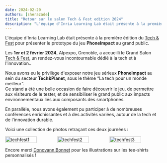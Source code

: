 ```yaml
---
date: 2024-02-20
authors: [sherazade]
title: "Retour sur le salon Tech & Fest edition 2024"
description: "L'équipe d'Inria Learning Lab était présente à la première édition du [Tech & Fest](https://www.tech-fest.fr/fr) pour présenter le prototype du jeu PhoneImpact au grand public."
---
```

L'équipe d'Inria Learning Lab était présente à la première édition du [Tech & Fest](https://www.tech-fest.fr/fr) pour présenter le prototype du jeu **PhoneImpact** au grand public.
<!-- more -->

Les **1er et 2 février 2024**, Alpexpo, Grenoble, a accueilli le Grand Salon [Tech & Fest](https://www.tech-fest.fr/fr), un rendez-vous incontournable dédié à la tech et à l'innovation..

Nous avons eu le privilège d'exposer notre jeu sérieux **PhoneImpact** au sein du secteur **Tech&Planet**, sous le thème “La tech pour un monde meilleur”.  
Ce stand a été une belle occasion de faire découvrir le jeu, de permettre aux visiteurs de le tester, et de sensibiliser le grand public aux impacts environnementaux liés aux composants des smartphones.

En parallèle, nous avons également pu participer à de nombreuses conférences enrichissantes et à des activités variées, autour de la tech et de l'innovation durable.

Voici une collection de photos retraçant ces deux journées :

<div style="display: flex; justify-content: space-around; align-items: center;">
  <img alt="techfest1" src="../../../ImagesBlog/techfest1.jpg"style="width: 60%; height: auto;"/>
  <img alt="techfest2" src="../../../ImagesBlog/techfest2.jpg" style="width: 60%; height: auto;"/>
  <img alt="techfest3" src="../../../ImagesBlog/techfest3.jpg" style="width: 60%; height: auto;"/>
</div>

Encore merci [Donovann Bonnet](https://www.linkedin.com/in/donovann-bonnet-⚡%EF%B8%8F-799ab61aa/) pour les illustrations sur les tee-shirts personnalisés !